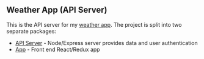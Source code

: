 ## Weather App (API Server)

This is the API server for my [weather app](). The project is split into two separate packages:
- [API Server](#) - Node/Express server provides data and user authentication
- [App](#) - Front end React/Redux app
